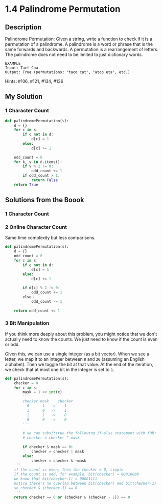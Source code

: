 # 1.4 Palindrome Permutation

## Description

Palindrome Permutation: Given a string, write a function to check if it is a permutation of a palindrome. A palindrome is a word or phrase that is the same forwards and backwards. A permutation is a rearrangement of letters. The palindrome does not need to be limited to just dictionary words.
```
EXAMPLE
Input: Tact Coa
Output: True (permutations: "taco cat", "atco eta", etc.)
```

Hints: #106, #121, #134, #136



## My Solution

### 1 Character Count

```python
def palindromePermutation(s):
    d = {}
    for c in s:
		if c not in d:
            d[c] = 1
        else:
            d[c] += 1
    
    odd_count = 0
    for k, v in d.items():
    	if v % 2 != 0:
            odd_count += 1
        if odd_count > 1:
            return False
    return True
```



## Solutions from the Boook

### 1 Character Count



### 2 Online Character Count

Same time complexity but less comparisons.

```python
def palindromePermutation(s):
    d = {}
    odd_count = 0
    for c in s:
		if c not in d:
            d[c] = 1
        else:
            d[c] += 1
    
    	if d[c] % 2 != 0:
            odd_count += 1
        else：
        	odd_count -= 1
            
    return odd_count <= 1
```



### 3 Bit Manipulation

If you think more deeply about this problem, you might notice that we don't actually need to know the counts. We just need to know if the count is even or odd.

Given this, we can use a single integer (as a bit vector). When we see a letter, we map it to an integer
between `0` and `26` (assuming an English alphabet). Then we toggle the bit at that value. At the end of the
iteration, we check that at most one bit in the integer is set to `1`.

```python
def palindromePermutation(s):
    checker = 0
    for c in s:
        mask = 1 << int(c)
        '''
        checker mask    checker
          0      1   ->    1
          1      0   ->    1
          1      1   ->    0
          0      0   ->    0
        '''
        
        # we can subsititue the following if-else statement with XOR:
        # checker = checker ^ mask
        
        if checker & mask == 0: 
            checker = checker | mask
        else: 
            checker = checker & ~mask
    '''
    if the count is even, then the checker = 0, simple
    if the count is odd, for example, bit(checker) = 00010000
    we know that bit(checker-1) = 00001111
    notice there's no overlap between bit(checker) and bit(checker-1)
    so checker & (checker-1) == 0
    '''
   	return checker == 0 or (checker & (checker - 1)) == 0
```

